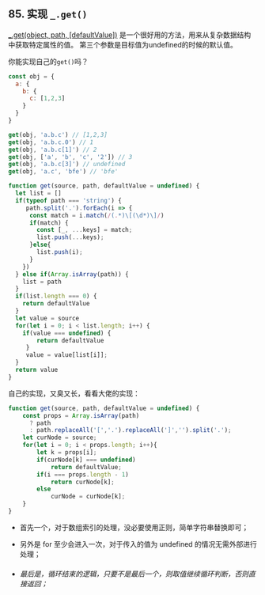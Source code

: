 
## 85. 实现 `_.get()`

[_.get(object, path, [defaultValue])](https://lodash.com/docs/4.17.15#get "null") 是一个很好用的方法，用来从复杂数据结构中获取特定属性的值。 第三个参数是目标值为undefined的时候的默认值。

你能实现自己的`get()`吗？

```js
const obj = {
  a: {
    b: {
      c: [1,2,3]
    }
  }
}

get(obj, 'a.b.c') // [1,2,3]
get(obj, 'a.b.c.0') // 1
get(obj, 'a.b.c[1]') // 2
get(obj, ['a', 'b', 'c', '2']) // 3
get(obj, 'a.b.c[3]') // undefined
get(obj, 'a.c', 'bfe') // 'bfe'
```

```js
function get(source, path, defaultValue = undefined) {
  let list = []
  if(typeof path === 'string') {
     path.split('.').forEach(i => {
      const match = i.match(/(.*)\[(\d*)\]/)
      if(match) {
        const [_, ...keys] = match;
        list.push(...keys);
      }else{
        list.push(i);
      }
    })
  } else if(Array.isArray(path)) {
    list = path
  }
  if(list.length === 0) { 
    return defaultValue
  }
  let value = source
  for(let i = 0; i < list.length; i++) {
    if(value === undefined) {
        return defaultValue
     }
     value = value[list[i]];
  }
  return value
}
```

自己的实现，又臭又长，看看大佬的实现：

```js
function get(source, path, defaultValue = undefined) {
    const props = Array.isArray(path) 
      ? path
      : path.replaceAll('[','.').replaceAll(']','').split('.');
    let curNode = source;
    for(let i = 0; i < props.length; i++){
        let k = props[i];
        if(curNode[k] === undefined) 
            return defaultValue;
        if(i === props.length - 1) 
            return curNode[k];
        else  
            curNode = curNode[k];
    }
}
```

+ 首先一个，对于数组索引的处理，没必要使用正则，简单字符串替换即可；

+ 另外是 for 至少会进入一次，对于传入的值为 undefined 的情况无需外部进行处理；

+ ###### 最后是，循环结束的逻辑，只要不是最后一个，则取值继续循环判断，否则直接返回；